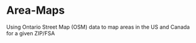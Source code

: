 # Area-Maps
Using Ontario Street Map (OSM) data to map areas in the US and Canada for a given ZIP/FSA
